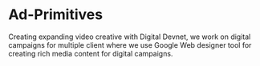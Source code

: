 # Ad-Primitives
Creating expanding video creative with Digital Devnet, we work on digital campaigns for multiple client where we use Google Web designer tool for creating rich media content for digital campaigns.
